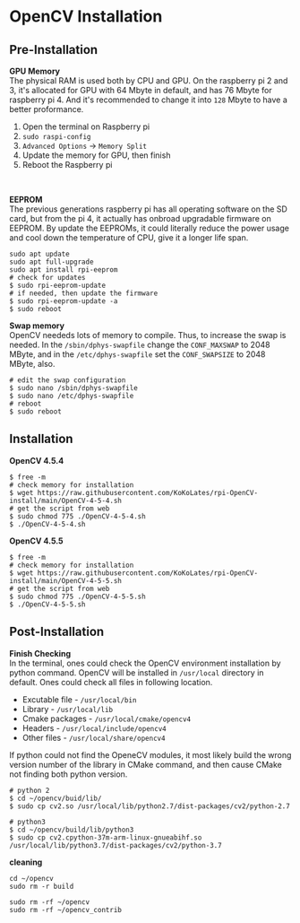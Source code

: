 # OpenCV Installation

## Pre-Installation

**GPU Memory** <br>
The physical RAM is used both by CPU and GPU. On the raspberry pi 2 and 3, it's allocated for GPU with 64 Mbyte in default, and has 76 Mbyte for raspberry pi 4. And it's recommended to change it into `128` Mbyte to have a better proformance.

1. Open the terminal on Raspberry pi
2. `sudo raspi-config` 
3. `Advanced Options` $\rightarrow$ `Memory Split`
4. Update the memory for GPU, then finish
5. Reboot the Raspberry pi
<br>

**EEPROM** <br>
The previous generations raspberry pi has all operating software on the SD card, but from the pi 4, it actually has onbroad upgradable firmware on EEPROM. By update the EEPROMs, it could literally reduce the power usage and cool down the temperature of CPU, give it a longer life span.
```shell
sudo apt update
sudo apt full-upgrade
sudo apt install rpi-eeprom
# check for updates
$ sudo rpi-eeprom-update
# if needed, then update the firmware
$ sudo rpi-eeprom-update -a
$ sudo reboot
```

**Swap memory** <br>
OpenCV neededs lots of memory to compile. Thus, to increase the swap is needed. In the `/sbin/dphys-swapfile` change the `CONF_MAXSWAP` to 2048 MByte, and in the `/etc/dphys-swapfile` set the `CONF_SWAPSIZE` to 2048 MByte, also.
```shell
# edit the swap configuration
$ sudo nano /sbin/dphys-swapfile
$ sudo nano /etc/dphys-swapfile
# reboot
$ sudo reboot
```

## Installation
**OpenCV 4.5.4**
```shell
$ free -m
# check memory for installation
$ wget https://raw.githubusercontent.com/KoKoLates/rpi-OpenCV-install/main/OpenCV-4-5-4.sh
# get the script from web
$ sudo chmod 775 ./OpenCV-4-5-4.sh
$ ./OpenCV-4-5-4.sh
```

**OpenCV 4.5.5**
```shell
$ free -m
# check memory for installation
$ wget https://raw.githubusercontent.com/KoKoLates/rpi-OpenCV-install/main/OpenCV-4-5-5.sh
# get the script from web
$ sudo chmod 775 ./OpenCV-4-5-5.sh
$ ./OpenCV-4-5-5.sh
```

## Post-Installation
**Finish Checking**<br>
In the terminal, ones could check the OpenCV environment installation by python command. OpenCV will be installed in `/usr/local` directory in default. Ones could check all files in following location.<br>
* Excutable file - `/usr/local/bin`
* Library - `/usr/local/lib`
* Cmake packages - `/usr/local/cmake/opencv4`
* Headers - `/usr/local/include/opencv4`
* Other files - `/usr/local/share/opencv4`


If python could not find the OpeneCV modules, it most likely build the wrong version number of the library in CMake command, and then cause CMake not finding both python version. 
```shell
# python 2
$ cd ~/opencv/buid/lib/
$ sudo cp cv2.so /usr/local/lib/python2.7/dist-packages/cv2/python-2.7

# python3
$ cd ~/opencv/build/lib/python3
$ sudo cp cv2.cpython-37m-arm-linux-gnueabihf.so /usr/local/lib/python3.7/dist-packages/cv2/python-3.7
```

**cleaning**
```shell
cd ~/opencv
sudo rm -r build

sudo rm -rf ~/opencv
sudo rm -rf ~/opencv_contrib
```
